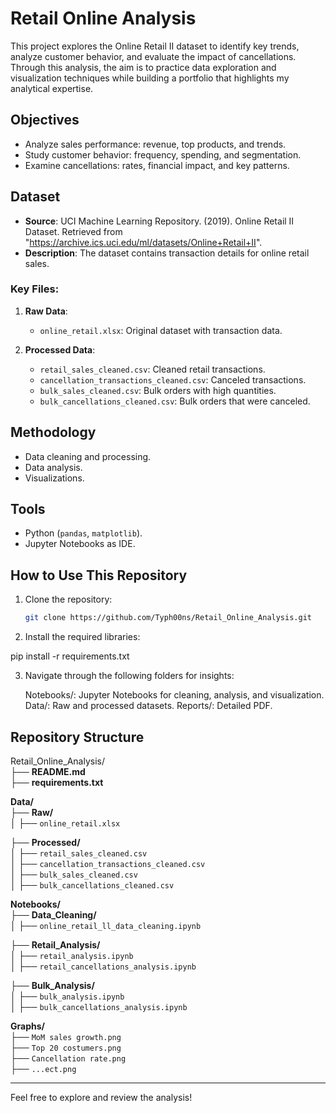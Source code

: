 # Retail Online Analysis

This project explores the Online Retail II dataset to identify key trends, analyze customer behavior, and evaluate the impact of cancellations. Through this analysis, the aim is to practice data exploration and visualization techniques while building a portfolio that highlights my analytical expertise.

## Objectives
- Analyze sales performance: revenue, top products, and trends.
- Study customer behavior: frequency, spending, and segmentation.
- Examine cancellations: rates, financial impact, and key patterns.

## Dataset
- **Source**: UCI Machine Learning Repository. (2019). Online Retail II Dataset. Retrieved from "https://archive.ics.uci.edu/ml/datasets/Online+Retail+II".
- **Description**: The dataset contains transaction details for online retail sales.

### Key Files:
1. **Raw Data**:
   - `online_retail.xlsx`: Original dataset with transaction data.

2. **Processed Data**:
   - `retail_sales_cleaned.csv`: Cleaned retail transactions.
   - `cancellation_transactions_cleaned.csv`: Canceled transactions.
   - `bulk_sales_cleaned.csv`: Bulk orders with high quantities.
   - `bulk_cancellations_cleaned.csv`: Bulk orders that were canceled.

## Methodology
- Data cleaning and processing.
- Data analysis.
- Visualizations.

## Tools
- Python (`pandas`, `matplotlib`).
- Jupyter Notebooks as IDE.

## How to Use This Repository
1. Clone the repository:
   ```bash
   git clone https://github.com/Typh00ns/Retail_Online_Analysis.git

2. Install the required libraries:

pip install -r requirements.txt

3. Navigate through the following folders for insights:

    Notebooks/: Jupyter Notebooks for cleaning, analysis, and visualization.
    Data/: Raw and processed datasets.
    Reports/: Detailed PDF.

## Repository Structure

Retail_Online_Analysis/  
├── **README.md**  
├── **requirements.txt**  

**Data/**  
├── **Raw/**  
│   ├── `online_retail.xlsx`  

├── **Processed/**  
│   ├── `retail_sales_cleaned.csv`  
│   ├── `cancellation_transactions_cleaned.csv`  
│   ├── `bulk_sales_cleaned.csv`  
│   ├── `bulk_cancellations_cleaned.csv`  

**Notebooks/**  
├── **Data_Cleaning/**  
│   ├── `online_retail_ll_data_cleaning.ipynb`  

├── **Retail_Analysis/**  
│   ├── `retail_analysis.ipynb`  
│   ├── `retail_cancellations_analysis.ipynb`  

├── **Bulk_Analysis/**  
│   ├── `bulk_analysis.ipynb`  
│   ├── `bulk_cancellations_analysis.ipynb`  

**Graphs/**  
├── `MoM sales growth.png`  
├── `Top 20 costumers.png`  
├── `Cancellation rate.png`  
├── `...ect.png`  


---

Feel free to explore and review the analysis!
